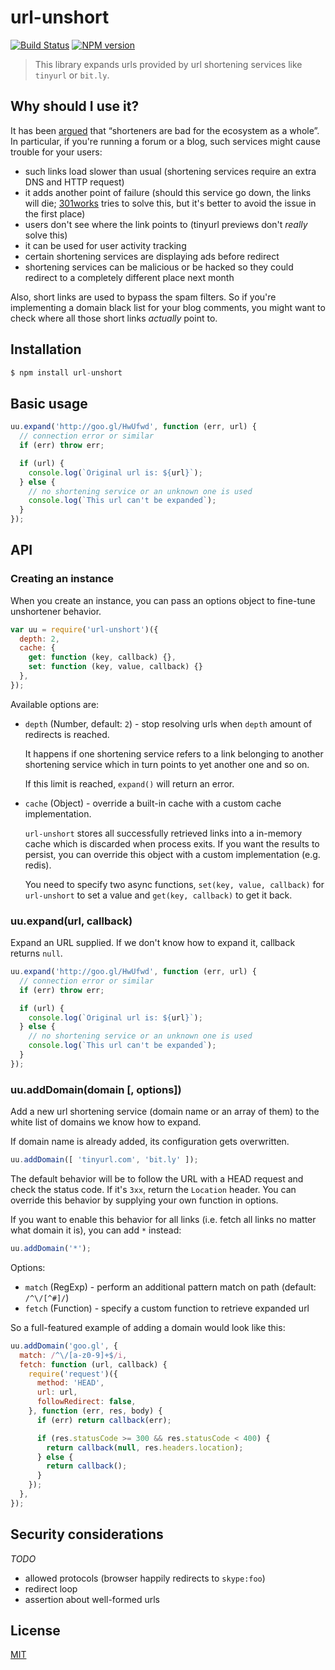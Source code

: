 # url-unshort

[![Build Status](https://img.shields.io/travis/nodeca/url-unshort/master.svg?style=flat)](https://travis-ci.org/nodeca/url-unshort)
[![NPM version](https://img.shields.io/npm/v/url-unshort.svg?style=flat)](https://www.npmjs.org/package/url-unshort)

> This library expands urls provided by url shortening services like `tinyurl` or `bit.ly`.

## Why should I use it?

It has been [argued](http://joshua.schachter.org/2009/04/on-url-shorteners) that “shorteners are bad for the ecosystem as a whole”. In particular, if you're running a forum or a blog, such services might cause trouble for your users:

 - such links load slower than usual (shortening services require an extra DNS and HTTP request)
 - it adds another point of failure (should this service go down, the links will die; [301works](https://archive.org/details/301works) tries to solve this, but it's better to avoid the issue in the first place)
 - users don't see where the link points to (tinyurl previews don't *really* solve this)
 - it can be used for user activity tracking
 - certain shortening services are displaying ads before redirect
 - shortening services can be malicious or be hacked so they could redirect to a completely different place next month

Also, short links are used to bypass the spam filters. So if you're implementing a domain black list for your blog comments, you might want to check where all those short links *actually* point to.

## Installation

```js
$ npm install url-unshort
```

## Basic usage

```js
uu.expand('http://goo.gl/HwUfwd', function (err, url) {
  // connection error or similar
  if (err) throw err;

  if (url) {
    console.log(`Original url is: ${url}`);
  } else {
    // no shortening service or an unknown one is used
    console.log(`This url can't be expanded`);
  }
});
```

## API

### Creating an instance

When you create an instance, you can pass an options object to fine-tune unshortener behavior.

```js
var uu = require('url-unshort')({
  depth: 2,
  cache: {
    get: function (key, callback) {},
    set: function (key, value, callback) {}
  },
});
```

Available options are:

 - `depth` (Number, default: `2`) - stop resolving urls when `depth` amount of redirects is reached.

   It happens if one shortening service refers to a link belonging to another shortening service which in turn points to yet another one and so on.

   If this limit is reached, `expand()` will return an error.

 - `cache` (Object) - override a built-in cache with a custom cache implementation.

   `url-unshort` stores all successfully retrieved links into a in-memory cache which is discarded when process exits. If you want the results to persist, you can override this object with a custom implementation (e.g. redis).

   You need to specify two async functions, `set(key, value, callback)` for `url-unshort` to set a value and `get(key, callback)` to get it back.

### uu.expand(url, callback)

Expand an URL supplied. If we don't know how to expand it, callback returns `null`.

```js
uu.expand('http://goo.gl/HwUfwd', function (err, url) {
  // connection error or similar
  if (err) throw err;

  if (url) {
    console.log(`Original url is: ${url}`);
  } else {
    // no shortening service or an unknown one is used
    console.log(`This url can't be expanded`);
  }
});
```

### uu.addDomain(domain [, options])

Add a new url shortening service (domain name or an array of them) to the white list of domains we know how to expand.

If domain name is already added, its configuration gets overwritten.

```js
uu.addDomain([ 'tinyurl.com', 'bit.ly' ]);
```

The default behavior will be to follow the URL with a HEAD request and check the status code. If it's `3xx`, return the `Location` header. You can override this behavior by supplying your own function in options.

If you want to enable this behavior for all links (i.e. fetch all links no matter what domain it is), you can add `*` instead:

```js
uu.addDomain('*');
```

Options:

 - `match` (RegExp) - perform an additional pattern match on path (default: `/^\/[^#]/`)
 - `fetch` (Function) - specify a custom function to retrieve expanded url

So a full-featured example of adding a domain would look like this:

```js
uu.addDomain('goo.gl', {
  match: /^\/[a-z0-9]+$/i,
  fetch: function (url, callback) {
    require('request')({
      method: 'HEAD',
      url: url,
      followRedirect: false,
    }, function (err, res, body) {
      if (err) return callback(err);

      if (res.statusCode >= 300 && res.statusCode < 400) {
        return callback(null, res.headers.location);
      } else {
        return callback();
      }
    });
  },
});
```

## Security considerations

*TODO*

 - allowed protocols (browser happily redirects to `skype:foo`)
 - redirect loop
 - assertion about well-formed urls

## License

[MIT](https://raw.github.com/nodeca/url-unshort/master/LICENSE)
